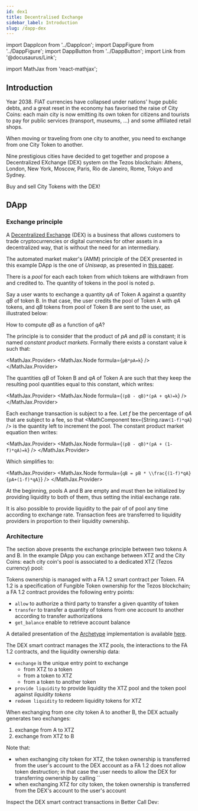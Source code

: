 ```yaml
---
id: dex1
title: Decentralised Exchange
sidebar_label: Introduction
slug: /dapp-dex
---
```


import DappIcon from '../DappIcon';
import DappFigure from '../DappFigure';
import DappButton from '../DappButton';
import Link from '@docusaurus/Link';

import MathJax from 'react-mathjax';

<DappFigure img='dex-screen.png' width='100%'/>

<DappButton url="https://edukera.github.io/completium-dapp-dex/" txt="open dapp"/>

## Introduction

Year 2038. FIAT currencies have collapsed under nations' huge public debts, and a great reset in the economy has favorised the raise of City Coins: each main city is now emitting its own token for citizens and tourists to pay for public services (transport, museums, ...) and some affiliated retail shops.

When moving or traveling from one city to another, you need to exchange from one City Token to another.

Nine prestigious cities have decided to get together and propose a Decentralized EXchange (DEX) system on the Tezos blockchain: Athens, London, New York, Moscow, Paris, Rio de Janeiro, Rome, Tokyo and Sydney.

Buy and sell City Tokens with the DEX!

## DApp

### Exchange principle

A <a href='https://en.wikipedia.org/wiki/Decentralized_exchange' target='_blank'>Decentralized Exchange</a> (DEX) is a business that allows customers to trade cryptocurrencies or digital currencies for other assets in a decentralized way, that is without the need for an intermediary.

The automated market maker's (AMM) principle of the DEX presented in this example DApp is the one of *Uniswap*, as presented in <a href='https://web.stanford.edu/~guillean/papers/uniswap_analysis.pdf' target='_blank'>this paper</a>.

There is a *pool* for each each token from which tokens are withdrawn from and credited to. The quantity of tokens in the pool is noted p.

Say a user wants to exchange a quantity *qA* of Token A against a quantity *qB* of token B. In that case, the user credits the pool of Token A with *qA* tokens, and *qB* tokens from pool of Token B are sent to the user, as illustrated below:
<DappFigure img='dex-principle.svg' width='70%'/>

How to compute *qB* as a function of *qA*?

The principle is to consider that the product of *pA* and *pB* is constant; it is named *constant product markets*. Formally there exists a constant value *k* such that:

<MathJax.Provider>
<MathJax.Node formula={`pB*pA=k`} />
</MathJax.Provider>

The quantities *qB* of Token B and *qA* of Token A are such that they keep the resulting pool quantities equal to this constant, which writes:

<MathJax.Provider>
<MathJax.Node formula={`(pB - qB)*(pA + qA)=k`} />
</MathJax.Provider>

Each exchange transaction is subject to a fee. Let *f* be the percentage of *qA* that are subject to a fee, so that <MathComponent tex={String.raw`(1-f)*qA`} /> is the quantity left to increment the pool. The constant product market equation then writes:

<MathJax.Provider>
<MathJax.Node formula={`(pB - qB)*(pA + (1-f)*qA)=k`} />
</MathJax.Provider>

Which simplifies to:

<MathJax.Provider>
<MathJax.Node formula={`qB = pB * \\frac{(1-f)*qA}{pA+(1-f)*qA}`} />
</MathJax.Provider>

At the beginning, pools A and B are empty and must then be initialized by providing liquidity to both of them, thus setting the initial exchange rate.

It is also possible to provide liquidity to the pair of of pool any time according to exchange rate. Transaction fees are transferred to liquidity providers in proportion to their liquidity ownership.

### Architecture

The section above presents the exchange principle between two tokens A and B. In the example DApp you can exchange between XTZ and the City Coins: each city coin's pool is associated to a dedicated XTZ (Tezos currency) pool:

<DappFigure img='dex-principle2.svg' width='30%'/>

Tokens ownership is managed with a <Link to='/docs/templates/fa12'>FA 1.2 smart contract</Link> per Token. FA 1.2 is a specification of Fungible Token ownership for the Tezos blockchain; a FA 1.2 contract provides the following entry points:
* `allow` to authorize a third party to transfer a given quantity of token
* `transfer` to transfer a quantity of tokens from one account to another according to transfer authorizations
* `get_balance` enable to retrieve account balance

A detailed presentation of the <a href='https://archetype-lang.org/'>Archetype</a> implementation is available <a href='' target='_blank'>here</a>.

The <Link to='/docs/templates/dex'>DEX smart contract</Link> manages the XTZ pools, the interactions to the FA 1.2 contracts, and the liquidity ownership data:

<DappFigure img='dex-principle3.svg' width='80%'/>

* `exchange` is the unique entry point to exchange
  * from XTZ to a token
  * from a token to XTZ
  * from a token to another token
* `provide liquidity` to provide liquidity the XTZ pool and the token pool against *liquidity tokens*
* `redeem liquidity` to redeem liquidity tokens for XTZ

When exchanging from one city token A to another B, the DEX actually generates two exchanges:
1. exchange from A to XTZ
2. exchange from XTZ to B

Note that:
* when exchanging city token for XTZ, the token ownership is transferred from the user's account to the DEX account as a FA 1.2 does not allow token destruction; in that case the user needs to allow the DEX for transferring ownership by calling ``
* when exchanging XTZ for city token, the token ownership is transferred from the DEX's account to the user's account

Inspect the DEX smart contract transactions in <Link to='/docs/dapp-tools/bcd'>Better Call Dev</Link>:

<DappButton url="https://better-call.dev/edo2net/KT1MNgjnJg7c2WmnCwCAkhmcAGbrrPMoxcSa/operations" txt="inspect smart contract"/>
